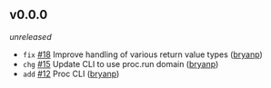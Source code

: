 ## v0.0.0

*unreleased*

  * `fix` [#18](https://github.com/metabahn/proc/pull/18) Improve handling of various return value types ([bryanp](https://github.com/bryanp))
  * `chg` [#15](https://github.com/metabahn/proc/pull/15) Update CLI to use proc.run domain ([bryanp](https://github.com/bryanp))
  * `add` [#12](https://github.com/metabahn/proc/pull/12) Proc CLI ([bryanp](https://github.com/bryanp))


